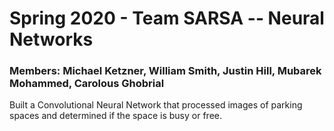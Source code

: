 # Spring 2020 - Team SARSA -- Neural Networks

### Members: Michael Ketzner, William Smith, Justin Hill, Mubarek Mohammed, Carolous Ghobrial 

Built a Convolutional Neural Network that processed images of parking spaces and determined if the space is busy or free.